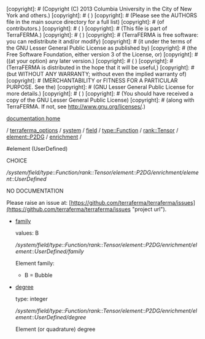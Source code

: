 [copyright]: # (Copyright (C) 2013 Columbia University in the City of New York and others.)
[copyright]: # ( )
[copyright]: # (Please see the AUTHORS file in the main source directory for a full list)
[copyright]: # (of contributors.)
[copyright]: # ( )
[copyright]: # (This file is part of TerraFERMA.)
[copyright]: # ( )
[copyright]: # (TerraFERMA is free software: you can redistribute it and/or modify)
[copyright]: # (it under the terms of the GNU Lesser General Public License as published by)
[copyright]: # (the Free Software Foundation, either version 3 of the License, or)
[copyright]: # ((at your option) any later version.)
[copyright]: # ( )
[copyright]: # (TerraFERMA is distributed in the hope that it will be useful,)
[copyright]: # (but WITHOUT ANY WARRANTY; without even the implied warranty of)
[copyright]: # (MERCHANTABILITY or FITNESS FOR A PARTICULAR PURPOSE. See the)
[copyright]: # (GNU Lesser General Public License for more details.)
[copyright]: # ( )
[copyright]: # (You should have received a copy of the GNU Lesser General Public License)
[copyright]: # (along with TerraFERMA. If not, see <http://www.gnu.org/licenses/>.)

[documentation home](https://github.com/terraferma/terraferma/wiki/Documentation)

/ [terraferma_options](../../../../../../../terraferma_options.md) / [system](../../../../../../system.md) / [field](../../../../../field.md) / [type::Function](../../../../type__Function.md) / [rank::Tensor](../../../rank__Tensor.md) / [element::P2DG](../../element__P2DG.md) / [enrichment](../enrichment.md) /

#element (UserDefined)

CHOICE 

*/system/field/type::Function/rank::Tensor/element::P2DG/enrichment/element::UserDefined*

NO DOCUMENTATION

Please raise an issue at: [https://github.com/terraferma/terraferma/issues](https://github.com/terraferma/terraferma/issues "project url").

* [family](element__UserDefined/family.md "child")

    values: B

    */system/field/type::Function/rank::Tensor/element::P2DG/enrichment/element::UserDefined/family*

    Element family:
    
    - B = Bubble

* [degree](element__UserDefined/degree.md "child")

    type: integer

    */system/field/type::Function/rank::Tensor/element::P2DG/enrichment/element::UserDefined/degree*

    Element (or quadrature) degree

[autogenerated]: # (This file was automatically generated from the schema file:/home/cwilson/repos/github/TerraFERMA/TerraFERMA/buckettools/schemas/element.rng.)

